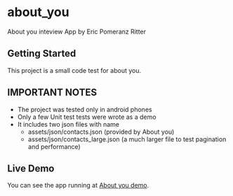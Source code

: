 # about_you

About you inteview App by Eric Pomeranz Ritter

## Getting Started

This project is a small code test for about you.

## IMPORTANT NOTES

* The project was tested only in android phones
* Only a few Unit test tests were wrote as a demo
* It includes two json files with name
  * assets/json/contacts.json (provided by About you)
  * assets/json/contacts_large.json (a much larger file to test pagination and performance)

## Live Demo

You can see the app running at
[About you demo](https://ab.xgoogler.de/).
